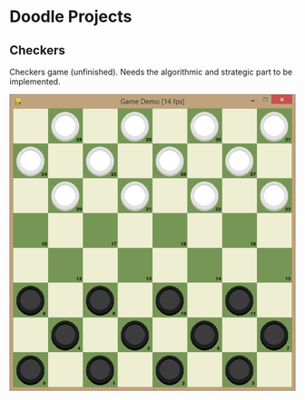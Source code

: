 # Doodle Projects

##  Checkers
Checkers game (unfinished). Needs the algorithmic and strategic part to be implemented. 

![]( https://github.com/dzmanashvilisaba/jam/blob/main/Checkers/Game_Demo.png )
